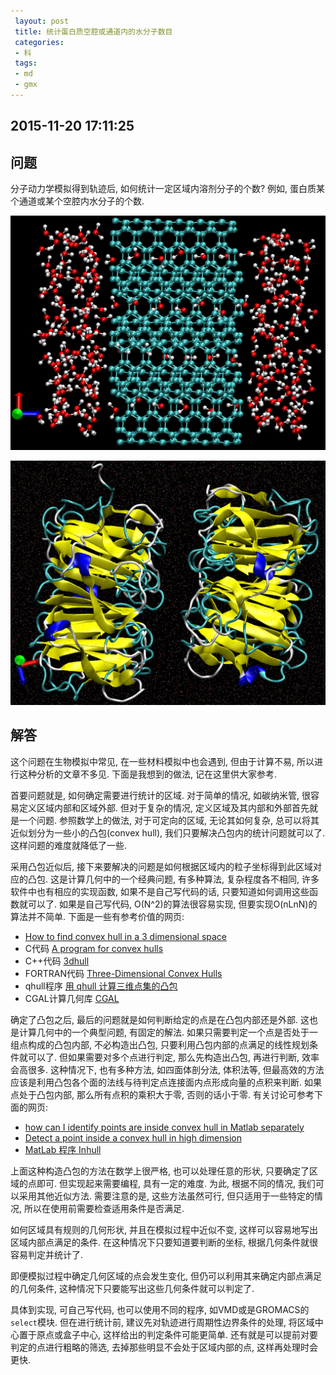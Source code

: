 ```yaml
---
 layout: post
 title: 统计蛋白质空腔或通道内的水分子数目
 categories:
 - 科
 tags:
 - md
 - gmx
---
```


## 2015-11-20 17:11:25

## 问题

分子动力学模拟得到轨迹后, 如何统计一定区域内溶剂分子的个数? 例如, 蛋白质某个通道或某个空腔内水分子的个数.

![](/pic/Hull_cnt.png)

![](/pic/Hull_pro.png)

## 解答

这个问题在生物模拟中常见, 在一些材料模拟中也会遇到, 但由于计算不易, 所以进行这种分析的文章不多见. 下面是我想到的做法, 记在这里供大家参考.

首要问题就是, 如何确定需要进行统计的区域. 对于简单的情况, 如碳纳米管, 很容易定义区域内部和区域外部. 但对于复杂的情况, 定义区域及其内部和外部首先就是一个问题.
参照数学上的做法, 对于可定向的区域, 无论其如何复杂, 总可以将其近似划分为一些小的凸包(convex hull), 我们只要解决凸包内的统计问题就可以了. 这样问题的难度就降低了一些.

采用凸包近似后, 接下来要解决的问题是如何根据区域内的粒子坐标得到此区域对应的凸包. 这是计算几何中的一个经典问题, 有多种算法, 复杂程度各不相同, 许多软件中也有相应的实现函数, 如果不是自己写代码的话, 只要知道如何调用这些函数就可以了. 如果是自己写代码, O(N^2)的算法很容易实现, 但要实现O(nLnN)的算法并不简单. 下面是一些有参考价值的网页:

- [How to find convex hull in a 3 dimensional space](http://stackoverflow.com/questions/18416861/how-to-find-convex-hull-in-a-3-dimensional-space)
- C代码 [A program for convex hulls](http://www.netlib.org/voronoi/hull.html)
- C++代码 [3dhull](https://www.quora.com/What-is-the-most-beautiful-implementation-of-Convex-Hull-you-have-ever-seen)
- FORTRAN代码 [Three-Dimensional Convex Hulls](http://home.mims.meiji.ac.jp/~sugihara/opensoft/opensofte.html)
- qhull程序 [用 qhull 计算三维点集的凸包](http://liyanrui.is-programmer.com/2009/7/18/qhull-convex.9893.html)
- CGAL计算几何库 [CGAL](http://doc.cgal.org/latest/Manual/packages.html#Part%3aConvexHullAlgorithms)

确定了凸包之后, 最后的问题就是如何判断给定的点是在凸包内部还是外部. 这也是计算几何中的一个典型问题, 有固定的解法. 如果只需要判定一个点是否处于一组点构成的凸包内部, 不必构造出凸包, 只要利用凸包内部的点满足的线性规划条件就可以了. 但如果需要对多个点进行判定, 那么先构造出凸包, 再进行判断, 效率会高很多. 这种情况下, 也有多种方法, 如四面体剖分法, 体积法等, 但最高效的方法应该是利用凸包各个面的法线与待判定点连接面内点形成向量的点积来判断. 如果点处于凸包内部, 那么所有点积的乘积大于零, 否则的话小于零. 有关讨论可参考下面的网页:

- [how can I identify points are inside convex hull in Matlab separately](http://stackoverflow.com/questions/26181673/how-can-i-identify-points-are-inside-convex-hull-in-matlab-separately)
- [Detect a point inside a convex hull in high dimension](https://www.mathworks.com/matlabcentral/newsreader/view_thread/118167)
- [MatLab 程序 Inhull](http://www.mathworks.com/matlabcentral/fileexchange/10226-inhull)

上面这种构造凸包的方法在数学上很严格, 也可以处理任意的形状, 只要确定了区域的点即可. 但实现起来需要编程, 具有一定的难度. 为此, 根据不同的情况, 我们可以采用其他近似方法. 需要注意的是, 这些方法虽然可行, 但只适用于一些特定的情况, 所以在使用前需要检查适用条件是否满足.

如何区域具有规则的几何形状, 并且在模拟过程中近似不变, 这样可以容易地写出区域内部点满足的条件. 在这种情况下只要知道要判断的坐标, 根据几何条件就很容易判定并统计了. 

即便模拟过程中确定几何区域的点会发生变化, 但仍可以利用其来确定内部点满足的几何条件, 这种情况下只要能写出这些几何条件就可以判定了.

具体到实现, 可自己写代码, 也可以使用不同的程序, 如VMD或是GROMACS的`select`模块. 但在进行统计前, 建议先对轨迹进行周期性边界条件的处理, 将区域中心置于原点或盒子中心, 这样给出的判定条件可能更简单. 还有就是可以提前对要判定的点进行粗略的筛选, 去掉那些明显不会处于区域内部的点, 这样再处理时会更快.

